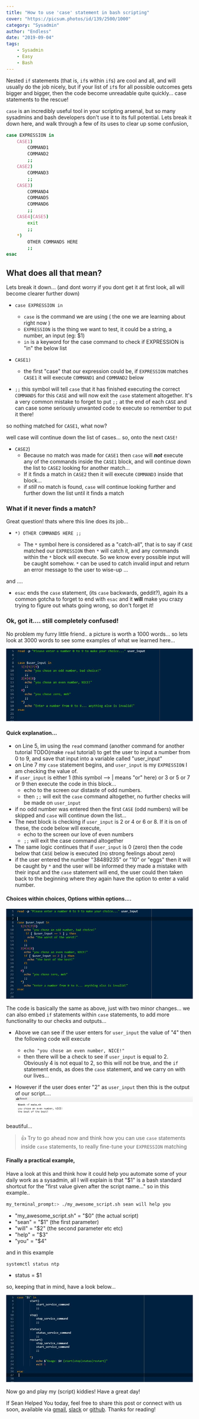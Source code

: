 ```yaml
---
title: "How to use 'case' statement in bash scripting"
cover: "https://picsum.photos/id/139/2500/1000"
category: "Sysadmin"
author: "Endless"
date: "2019-09-04"
tags:
    - Sysadmin
    - Easy
    - Bash
---
```


Nested `if` statements (that is, `if`s within `if`s) are cool and all, and will usually do the job nicely, but if your list of `if`s for all possible outcomes gets bigger and bigger, then the code become unreadable quite quickly... case statements to the rescue!

`case` is an incredibly useful tool in your scripting arsenal, but so many sysadmins and bash developers don't use it to its full potential. Lets break it down here, and walk through a few of its uses to clear up some confusion,

```bash
case EXPRESSION in
    CASE1)
        COMMAND1
        COMMAND2
        ;;
    CASE2)
        COMMAND3
        ;;
    CASE3)
        COMMAND4
        COMMAND5
        COMMAND6
        ;;
    CASE4|CASE5)
        exit
        ;;
    *)
        OTHER COMMANDS HERE
        ;;
esac
```

## What does all that mean?

Lets break it down...  (and dont worry if you dont get it at first look, all will become clearer further down)

- `case EXPRESSION in` 
  - `case` is the command we are using ( the one we are learning about right now )
  - `EXPRESSION` is the thing we want to test, it could be a string, a number, an input (eg: $1)
  - `in` is a keyword for the case command to check if EXPRESSION is "in" the below list

- `CASE1)`
  - the first "case" that our expression could be, if `EXPRESSION` matches `CASE1` it will execute `COMMAND1` and `COMMAND2` below

- `;;` this symbol will tell `case` that it has finished executing the correct `COMMANDS` for this `CASE` and will now exit the `case` statement altogether. It's a very common mistake to forget to put `;;` at the end of each `CASE` and can case some seriously unwanted code to execute so remember to put it there!

so nothing matched for `CASE1`, what now?

well case will continue down the list of cases... so, onto the next `CASE!`

- `CASE2`)
  - Because no match was made for `CASE1` then `case` will **_not_** execute any of the commands inside the `CASE1` block, and will continue down the list to `CASE2` looking for another match...
  - If it finds a match in `CASE2` then it will execute `COMMAND3` inside that block...
  - if _still_ no match is found, `case` will continue looking further and further down the list until it finds a match

### What if it never finds a match?

Great question!  thats where this line does its job...

-  `*)
        OTHER COMMANDS HERE
        ;;`

   - The `*` symbol here is considered as a "catch-all", that is to say if `CASE` matched our `EXPRESSION` then `*` will catch it, and any commands within the `*` block will execute. So we know every possible input will be caught somehow. `*` can be used to catch invalid input and return an error message to the user to wise-up ...

and ....

- `esac` ends the `case` statement, (its `case` backwards, geddit?), again its a common gotcha to forget to end with `esac` and it **will** make you crazy trying to figure out whats going wrong, so don't forget it!

### Ok, got it.... still completely confused!

No problem my furry little friend..  a picture is worth a 1000 words... so lets look at 3000 words to see some examples of what we learned here...

![example1](example1.jpg)

#### Quick explanation...
- on Line 5, im using the `read` command (another command for another tutorial TODO(make `read` tutorial)  to get the user to input a number from 0 to 9, and save that input into a variable called "user_input"
- on Line 7 my `case` statement begins, and `user_input` is my `EXPRESSION` I am checking the value of.
- if `user_input` is either 1  (this symbol --> |   means "or" here) or 3 or 5  or 7 or 9 then execute the code in this block...
  - echo to the screen our distaste of odd numbers.
  - then `;;` will exit the `case` command altogether, no further checks will be made on `user_input`
- if no odd number was entered then the first `CASE` (odd numbers) will be skipped and `case` will continue down the list...
- The next block is checking if `user_input` is 2 or 4 or 6 or 8.  If it is on of these, the code below will execute,
  - echo to the screen our love of even numbers
  - `;;` will exit the case command altogether
- The same logic continues that if `user_input` is 0 (zero) then the code below that `CASE` below is executed (no strong feelings about zero)
- if the user entered the number "38489235" or "10" or "eggs" then it will be caught by `*` and the user will be informed they made a mistake with their input and the `case` statement will end, the user could then taken back to the beginning where they again have the option to enter a valid number.


#### Choices within choices, Options within options....

![example2](example2.jpg)

The code is basically the same as above, just with two minor changes...
we can also embed `if` statements within `case` statements, to add more functionality to our checks and outputs...

- Above we can see if the user enters for `user_input` the value of "4" then the following code will execute
  - `echo "you chose an even number, NICE!"`
  - then there will be a check to see if `user_input` is equal to 2. Obviously 4 is not equal to 2, so this will not be true, and the `if` statement ends, as does the `case` statement, and we carry on with our lives...

- However if the user does enter "2" as `user_input` then this is the output of our script....
![example3](example3.jpg)

beautiful...

> 👍 Try to go ahead now and think how you can use `case` statements inside `case` statements, to really fine-tune your `EXPRESSION` matching

#### Finally a practical example,

Have a look at this and think how it could help you automate some of your daily work as a sysadmin,
all I will explain is that "$1" is a bash standard shortcut for the "first value given after the script name..." so in this example..

```bash
my_terminal_prompt:> ./my_awesome_script.sh sean will help you
```
- "my_awesome_script.sh"  = "$0" (the actual script)
- "sean" = "$1" (the first parameter)
- "will" = "$2" (the second parameter etc etc)
- "help" = "$3"
- "you" = "$4"

and in this example
```bash
systemctl status ntp
```
- status = $1

so, keeping that in mind, have a look below...

![example4](example4.jpg)

Now go and play my (script) kiddies! Have a great day!

If Sean Helped You today, feel free to share this post or connect with us soon, available via [gmail](mailto:seanwillhelpyou@gmail.com), [slack](https://app.slack.com/client/TLMMVFQ1X/CLVTNC1MM) or [github](https://github.com/RH-sdavey/sean-will-help-you).
Thanks for reading!
